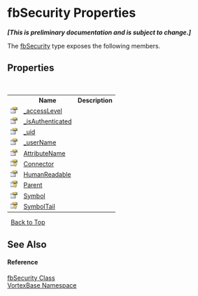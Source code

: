 # fbSecurity Properties
 _**\[This is preliminary documentation and is subject to change.\]**_

The <a href="T_VortexBase_fbSecurity.md">fbSecurity</a> type exposes the following members.


## Properties
&nbsp;<table><tr><th></th><th>Name</th><th>Description</th></tr><tr><td>![Public property](media/pubproperty.gif "Public property")</td><td><a href="P_VortexBase_fbSecurity__accessLevel.md">_accessLevel</a></td><td /></tr><tr><td>![Public property](media/pubproperty.gif "Public property")</td><td><a href="P_VortexBase_fbSecurity__isAuthenticated.md">_isAuthenticated</a></td><td /></tr><tr><td>![Public property](media/pubproperty.gif "Public property")</td><td><a href="P_VortexBase_fbSecurity__uid.md">_uid</a></td><td /></tr><tr><td>![Public property](media/pubproperty.gif "Public property")</td><td><a href="P_VortexBase_fbSecurity__userName.md">_userName</a></td><td /></tr><tr><td>![Public property](media/pubproperty.gif "Public property")</td><td><a href="P_VortexBase_fbSecurity_AttributeName.md">AttributeName</a></td><td /></tr><tr><td>![Protected property](media/protproperty.gif "Protected property")</td><td><a href="P_VortexBase_fbSecurity_Connector.md">Connector</a></td><td /></tr><tr><td>![Public property](media/pubproperty.gif "Public property")</td><td><a href="P_VortexBase_fbSecurity_HumanReadable.md">HumanReadable</a></td><td /></tr><tr><td>![Protected property](media/protproperty.gif "Protected property")</td><td><a href="P_VortexBase_fbSecurity_Parent.md">Parent</a></td><td /></tr><tr><td>![Public property](media/pubproperty.gif "Public property")</td><td><a href="P_VortexBase_fbSecurity_Symbol.md">Symbol</a></td><td /></tr><tr><td>![Protected property](media/protproperty.gif "Protected property")</td><td><a href="P_VortexBase_fbSecurity_SymbolTail.md">SymbolTail</a></td><td /></tr></table>&nbsp;
<a href="#fbsecurity-properties">Back to Top</a>

## See Also


#### Reference
<a href="T_VortexBase_fbSecurity.md">fbSecurity Class</a><br /><a href="N_VortexBase.md">VortexBase Namespace</a><br />